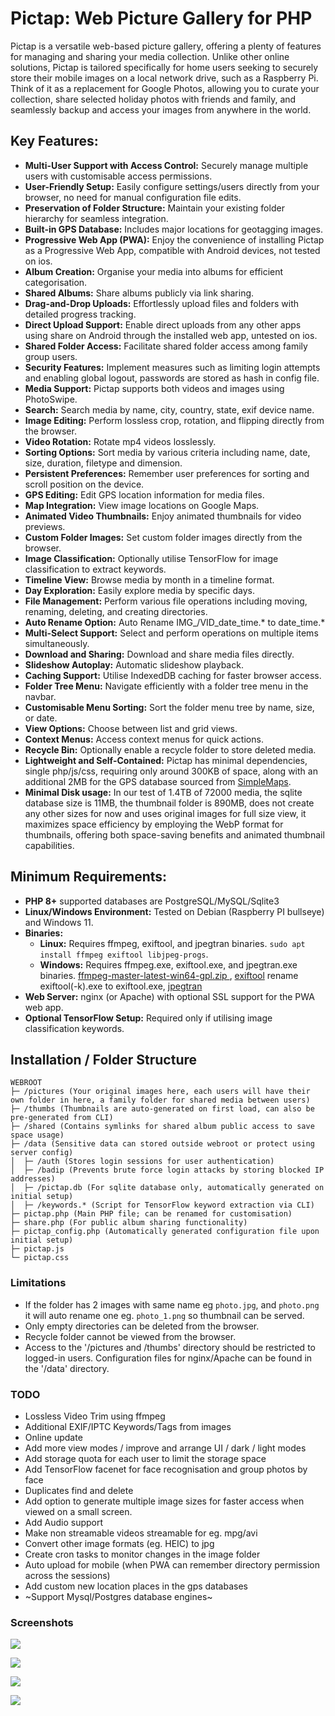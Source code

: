 # Pictap: Web Picture Gallery for PHP

Pictap is a versatile web-based picture gallery, offering a plenty of features for managing and sharing your media collection.
Unlike other online solutions, Pictap is tailored specifically for home users seeking to securely store their mobile images on a local network drive, such as a Raspberry Pi. Think of it as a replacement for Google Photos, allowing you to curate your collection, share selected holiday photos with friends and family, and seamlessly backup and access your images from anywhere in the world.

## Key Features:

* **Multi-User Support with Access Control:** Securely manage multiple users with customisable access permissions.
* **User-Friendly Setup:** Easily configure settings/users directly from your browser, no need for manual configuration file edits.
* **Preservation of Folder Structure:** Maintain your existing folder hierarchy for seamless integration.
* **Built-in GPS Database:** Includes major locations for geotagging images.
* **Progressive Web App (PWA):** Enjoy the convenience of installing Pictap as a Progressive Web App, compatible with Android devices, not tested on ios.
* **Album Creation:** Organise your media into albums for efficient categorisation.
* **Shared Albums:** Share albums publicly via link sharing.
* **Drag-and-Drop Uploads:** Effortlessly upload files and folders with detailed progress tracking.
* **Direct Upload Support:** Enable direct uploads from any other apps using share on Android through the installed web app, untested on ios.
* **Shared Folder Access:** Facilitate shared folder access among family group users.
* **Security Features:** Implement measures such as limiting login attempts and enabling global logout, passwords are stored as hash in config file.
* **Media Support:** Pictap supports both videos and images using PhotoSwipe.
* **Search:** Search media by name, city, country, state, exif device name.
* **Image Editing:** Perform lossless crop, rotation, and flipping directly from the browser.
* **Video Rotation:** Rotate mp4 videos losslessly.
* **Sorting Options:** Sort media by various criteria including name, date, size, duration, filetype and dimension.
* **Persistent Preferences:** Remember user preferences for sorting and scroll position on the device.
* **GPS Editing:** Edit GPS location information for media files.
* **Map Integration:** View image locations on Google Maps.
* **Animated Video Thumbnails:** Enjoy animated thumbnails for video previews.
* **Custom Folder Images:** Set custom folder images directly from the browser.
* **Image Classification:** Optionally utilise TensorFlow for image classification to extract keywords.
* **Timeline View:** Browse media by month in a timeline format.
* **Day Exploration:** Easily explore media by specific days.
* **File Management:** Perform various file operations including moving, renaming, deleting, and creating directories.
* **Auto Rename Option:** Auto Rename IMG_/VID_date_time.\* to date_time.\*
* **Multi-Select Support:** Select and perform operations on multiple items simultaneously.
* **Download and Sharing:** Download and share media files directly.
* **Slideshow Autoplay:** Automatic slideshow playback.
* **Caching Support:** Utilise IndexedDB caching for faster browser access.
* **Folder Tree Menu:** Navigate efficiently with a folder tree menu in the navbar.
* **Customisable Menu Sorting:** Sort the folder menu tree by name, size, or date.
* **View Options:** Choose between list and grid views.
* **Context Menus:** Access context menus for quick actions.
* **Recycle Bin:** Optionally enable a recycle folder to store deleted media.
* **Lightweight and Self-Contained:** Pictap has minimal dependencies, single php/js/css, requiring only around 300KB of space, along with an additional 2MB for the GPS database sourced from [SimpleMaps](https://simplemaps.com/).
* **Minimal Disk usage:** In our test of 1.4TB of 72000 media, the sqlite database size is 11MB, the thumbnail folder is 890MB, does not create any other sizes for now and uses original images for full size view, it maximizes space efficiency by employing the WebP format for thumbnails, offering both space-saving benefits and animated thumbnail capabilities.

## Minimum Requirements:

* **PHP 8+** supported databases are PostgreSQL/MySQL/Sqlite3
* **Linux/Windows Environment:** Tested on Debian (Raspberry PI bullseye) and Windows 11.
* **Binaries:** 
  * **Linux:** Requires ffmpeg, exiftool, and jpegtran binaries. `sudo apt install ffmpeg exiftool libjpeg-progs`.
  * **Windows:** Requires ffmpeg.exe, exiftool.exe, and jpegtran.exe binaries. [ffmpeg-master-latest-win64-gpl.zip
](https://github.com/BtbN/FFmpeg-Builds/releases), [exiftool](https://exiftool.org/) rename exiftool(-k).exe to exiftool.exe, [jpegtran](https://jpegclub.org/jpegtran/)
* **Web Server:** nginx (or Apache) with optional SSL support for the PWA web app.
* **Optional TensorFlow Setup:** Required only if utilising image classification keywords.

## Installation / Folder Structure
```
WEBROOT
├─ /pictures (Your original images here, each users will have their own folder in here, a family folder for shared media between users)
├─ /thumbs (Thumbnails are auto-generated on first load, can also be pre-generated from CLI)
├─ /shared (Contains symlinks for shared album public access to save space usage)
├─ /data (Sensitive data can stored outside webroot or protect using server config)
│  ├─ /auth (Stores login sessions for user authentication)
│  ├─ /badip (Prevents brute force login attacks by storing blocked IP addresses)
│  ├─ /pictap.db (For sqlite database only, automatically generated on initial setup)
│  ├─ /keywords.* (Script for TensorFlow keyword extraction via CLI)
├─ pictap.php (Main PHP file; can be renamed for customisation)
├─ share.php (For public album sharing functionality)
├─ pictap_config.php (Automatically generated configuration file upon initial setup)
├─ pictap.js
└─ pictap.css
```

### Limitations
* If the folder has 2 images with same name eg `photo.jpg`, and `photo.png` it will auto rename one eg. `photo_1.png` so thumbnail can be served.
* Only empty directories can be deleted from the browser.
* Recycle folder cannot be viewed from the browser.
* Access to the '/pictures and /thumbs' directory should be restricted to logged-in users. Configuration files for nginx/Apache can be found in the '/data' directory.

### TODO

* Lossless Video Trim using ffmpeg
* Additional EXIF/IPTC Keywords/Tags from images
* Online update
* Add more view modes / improve and arrange UI / dark / light modes
* Add storage quota for each user to limit the storage space
* Add TensorFlow facenet for face recognisation and group photos by face
* Duplicates find and delete
* Add option to generate multiple image sizes for faster access when viewed on a small screen.
* Add Audio support
* Make non streamable videos streamable for eg. mpg/avi
* Convert other image formats (eg. HEIC) to jpg
* Create cron tasks to monitor changes in the image folder
* Auto upload for mobile (when PWA can remember directory permission across the sessions)
* Add custom new location places in the gps databases
* ~Support Mysql/Postgres database engines~

### Screenshots

![](/screenshots/screenshot1.jpg?raw=true)

![](/screenshots/screenshot2.jpg?raw=true)

![](/screenshots/screenshot3.jpg?raw=true)

![](/screenshots/screenshot4.jpg?raw=true)
